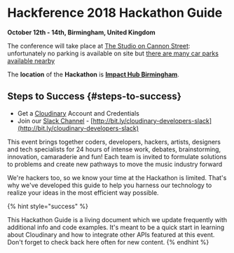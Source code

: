 # Hackference 2018 Hackathon Guide

**October 12th - 14th, Birmingham, United Kingdom**

The conference will take place at [The Studio on Cannon Street](https://www.google.com/maps?ll=52.479815,-1.897966&z=16&t=m&hl=en-GB&gl=GB&mapclient=embed&cid=16958121224464613104): unfortunately no parking is available on site but [there are many car parks available nearby](https://en.parkopedia.com/parking/locations/cannon_street_birmingham_birmingham_b2_4lp_united_kingdom_gcqdsc9uyhj/?arriving=201810120900&leaving=201810121800)

The **location** of the **Hackathon** is **[Impact Hub Birmingham](https://www.google.com/maps?ll=52.477077,-1.887637&z=16&t=m&hl=en-GB&gl=GB&mapclient=embed&cid=4392873597782678887)**.

## Steps to Success {#steps-to-success}

* Get a [Cloudinary](https://cloudinary.com/signup?utm_source=Hackference&utm_medium=Gitbook&utm_campaign=Evangelism&utm_term=Hackathon-Guide&utm_content=Signup_Hackference-2018) Account and Credentials
* Join our [Slack Channel](https://join.slack.com/t/cloudinarydevelopers/shared_invite/enQtMzcyODQ3NTMxMzAxLWIwNzlmZTQxMjNhYmZhOGNmNWY3NjExMGU1M2RmODAzOWIzMTY4YjhkOWQ2YzE0ZGIwNWM2NDk1ZTE5ZTdhOWU) - [http://bit.ly/cloudinary-developers-slack](http://bit.ly/cloudinary-developers-slack)​

This event brings together coders, developers, hackers, artists, designers and tech specialists for 24 hours of intense work, debates, brainstorming, innovation, camaraderie and fun! Each team is invited to formulate solutions to problems and create new pathways to move the music industry forward

We're hackers too, so we know your time at the Hackathon is limited. That's why we've developed this guide to help you harness our technology to realize your ideas in the most efficient way possible.

{% hint style="success" %}

This Hackathon Guide is a living document which we update frequently with additional info and code examples. It's meant to be a quick start in learning about Cloudinary and how to integrate other APIs featured at this event. Don't forget to check back here often for new content.
{% endhint %}
